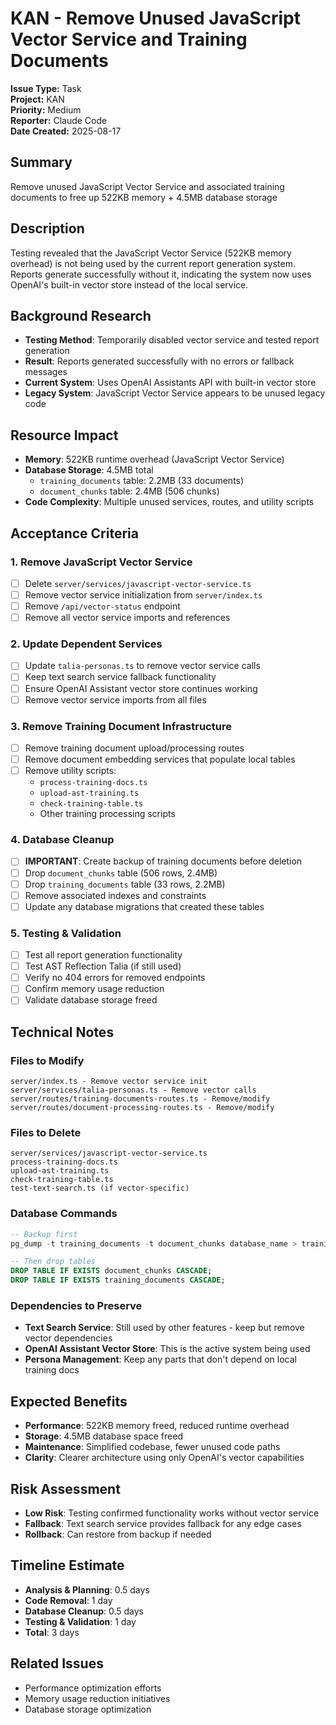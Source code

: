 # KAN - Remove Unused JavaScript Vector Service and Training Documents

**Issue Type:** Task  
**Project:** KAN  
**Priority:** Medium  
**Reporter:** Claude Code  
**Date Created:** 2025-08-17

## Summary
Remove unused JavaScript Vector Service and associated training documents to free up 522KB memory + 4.5MB database storage

## Description
Testing revealed that the JavaScript Vector Service (522KB memory overhead) is not being used by the current report generation system. Reports generate successfully without it, indicating the system now uses OpenAI's built-in vector store instead of the local service.

## Background Research
- **Testing Method**: Temporarily disabled vector service and tested report generation
- **Result**: Reports generated successfully with no errors or fallback messages
- **Current System**: Uses OpenAI Assistants API with built-in vector store
- **Legacy System**: JavaScript Vector Service appears to be unused legacy code

## Resource Impact
- **Memory**: 522KB runtime overhead (JavaScript Vector Service)
- **Database Storage**: 4.5MB total
  - `training_documents` table: 2.2MB (33 documents)
  - `document_chunks` table: 2.4MB (506 chunks)
- **Code Complexity**: Multiple unused services, routes, and utility scripts

## Acceptance Criteria

### 1. Remove JavaScript Vector Service
- [ ] Delete `server/services/javascript-vector-service.ts`
- [ ] Remove vector service initialization from `server/index.ts`
- [ ] Remove `/api/vector-status` endpoint
- [ ] Remove all vector service imports and references

### 2. Update Dependent Services
- [ ] Update `talia-personas.ts` to remove vector service calls
- [ ] Keep text search service fallback functionality
- [ ] Ensure OpenAI Assistant vector store continues working
- [ ] Remove vector service imports from all files

### 3. Remove Training Document Infrastructure
- [ ] Remove training document upload/processing routes
- [ ] Remove document embedding services that populate local tables
- [ ] Remove utility scripts:
  - `process-training-docs.ts`
  - `upload-ast-training.ts` 
  - `check-training-table.ts`
  - Other training processing scripts

### 4. Database Cleanup
- [ ] **IMPORTANT**: Create backup of training documents before deletion
- [ ] Drop `document_chunks` table (506 rows, 2.4MB)
- [ ] Drop `training_documents` table (33 rows, 2.2MB)
- [ ] Remove associated indexes and constraints
- [ ] Update any database migrations that created these tables

### 5. Testing & Validation
- [ ] Test all report generation functionality
- [ ] Test AST Reflection Talia (if still used)
- [ ] Verify no 404 errors for removed endpoints
- [ ] Confirm memory usage reduction
- [ ] Validate database storage freed

## Technical Notes

### Files to Modify
```
server/index.ts - Remove vector service init
server/services/talia-personas.ts - Remove vector calls
server/routes/training-documents-routes.ts - Remove/modify
server/routes/document-processing-routes.ts - Remove/modify
```

### Files to Delete
```
server/services/javascript-vector-service.ts
process-training-docs.ts
upload-ast-training.ts
check-training-table.ts
test-text-search.ts (if vector-specific)
```

### Database Commands
```sql
-- Backup first
pg_dump -t training_documents -t document_chunks database_name > training_docs_backup.sql

-- Then drop tables
DROP TABLE IF EXISTS document_chunks CASCADE;
DROP TABLE IF EXISTS training_documents CASCADE;
```

### Dependencies to Preserve
- **Text Search Service**: Still used by other features - keep but remove vector dependencies
- **OpenAI Assistant Vector Store**: This is the active system being used
- **Persona Management**: Keep any parts that don't depend on local training docs

## Expected Benefits
- **Performance**: 522KB memory freed, reduced runtime overhead
- **Storage**: 4.5MB database space freed
- **Maintenance**: Simplified codebase, fewer unused code paths
- **Clarity**: Clearer architecture using only OpenAI's vector capabilities

## Risk Assessment
- **Low Risk**: Testing confirmed functionality works without vector service
- **Fallback**: Text search service provides fallback for any edge cases
- **Rollback**: Can restore from backup if needed

## Timeline Estimate
- **Analysis & Planning**: 0.5 days
- **Code Removal**: 1 day
- **Database Cleanup**: 0.5 days
- **Testing & Validation**: 1 day
- **Total**: 3 days

## Related Issues
- Performance optimization efforts
- Memory usage reduction initiatives
- Database storage optimization